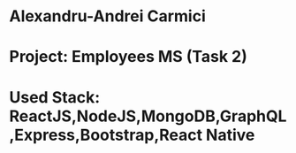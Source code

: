 # Alexandru-Andrei Carmici

# Project: Employees MS (Task 2)
# Used Stack: ReactJS,NodeJS,MongoDB,GraphQL,Express,Bootstrap,React Native